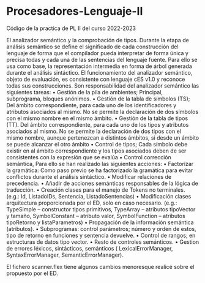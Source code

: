 # Procesadores-Lenguaje-II
Código de la practica de PL II del curso 2022-2023

El analizador semántico y la comprobación de tipos.
Durante la etapa de análisis semántico se define el significado de cada construcción del lenguaje de forma que el compilador pueda interpretar de forma única y precisa todas y cada una de las sentencias del lenguaje fuente. Para ello se usa como base, la representación intermedia en forma de árbol generada durante el análisis sintáctico.
El funcionamiento del analizador semántico, objeto de evaluación, es consistente con lenguaje cES v1.0 y reconoce todas sus construcciones.
Son responsabilidad del analizador semántico las siguientes tareas:
• Gestión de la pila de ambientes; Principal, subprograma, bloques anónimos.
• Gestión de la tabla de símbolos (TS); Del ámbito correspondiente, para cada uno de los identificadores y atributos asociados al mismo. No se permite la declaración de dos símbolos con el mismo nombre en el mismo ámbito.
• Gestión de la tabla de tipos (TT). Del ámbito correspondiente, para cada uno de los tipos y atributos asociados al mismo. No se permite la declaración de dos tipos con el mismo nombre, aunque pertenezcan a distintos ámbitos, si desde un ámbito se puede alcanzar el otro ámbito
• Control de tipos; Cada símbolo debe existir en al ámbito correspondiente y los tipos asociados deben de ser consistentes con la expresión que se evalúa
• Control corrección semántica,
Para ello se han realizado las siguientes acciones:
• Factorizar la gramática: Como paso previo se ha factorizado la gramática para evitar conflictos durante el análisis sintáctico.
• Modificar relaciones de precedencia.
• Añadir de acciones semánticas responsables de la lógica de traducción.
• Creación clases para el manejo de Tokens no terminales. (e.g.: Id, ListadoIDs, Sentencia, ListadoSentencias)
• Modificación clases arquitectura proporcionada por el ED, solo en caso necesario. (e.g.: TypeSimple – constructor tipos primitivos, TypeArray – atributos tipoVector y tamaño, SymbolConstant – atributo valor, SymbolFunction – atributos tipoRetorno y listaParametros)
• Propagación de la información semántica (atributos).
• Subprogramas: control parámetros; número y orden de estos, tipo de retorno en funciones y sentencia devuelve.
• Control de rangos; en estructuras de datos tipo vector.
• Resto de controles semánticos.
• Gestion de errores léxicos, sintácticos, semánticos ( LexicalErrorManager, SyntaxErrorManager, SemanticErrorManager).


El fichero scanner.flex tiene algunos cambios menoresque realicé sobre el propuesto por el ED.

